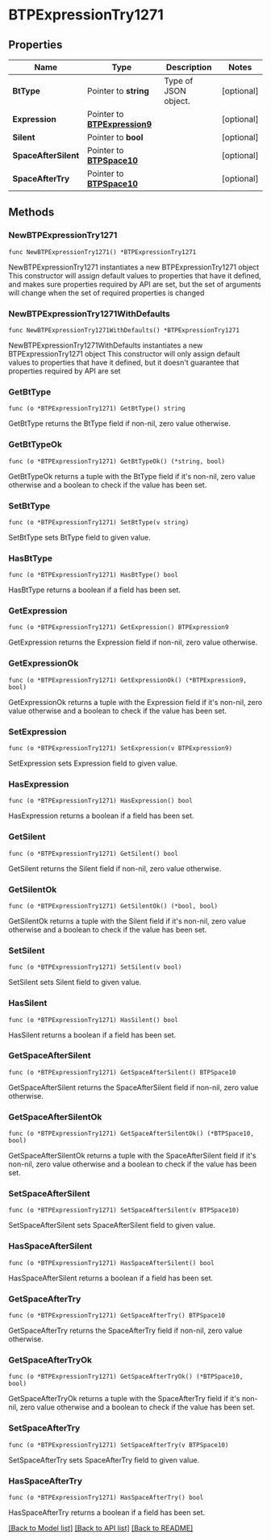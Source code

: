 # BTPExpressionTry1271

## Properties

Name | Type | Description | Notes
------------ | ------------- | ------------- | -------------
**BtType** | Pointer to **string** | Type of JSON object. | [optional] 
**Expression** | Pointer to [**BTPExpression9**](BTPExpression9.md) |  | [optional] 
**Silent** | Pointer to **bool** |  | [optional] 
**SpaceAfterSilent** | Pointer to [**BTPSpace10**](BTPSpace10.md) |  | [optional] 
**SpaceAfterTry** | Pointer to [**BTPSpace10**](BTPSpace10.md) |  | [optional] 

## Methods

### NewBTPExpressionTry1271

`func NewBTPExpressionTry1271() *BTPExpressionTry1271`

NewBTPExpressionTry1271 instantiates a new BTPExpressionTry1271 object
This constructor will assign default values to properties that have it defined,
and makes sure properties required by API are set, but the set of arguments
will change when the set of required properties is changed

### NewBTPExpressionTry1271WithDefaults

`func NewBTPExpressionTry1271WithDefaults() *BTPExpressionTry1271`

NewBTPExpressionTry1271WithDefaults instantiates a new BTPExpressionTry1271 object
This constructor will only assign default values to properties that have it defined,
but it doesn't guarantee that properties required by API are set

### GetBtType

`func (o *BTPExpressionTry1271) GetBtType() string`

GetBtType returns the BtType field if non-nil, zero value otherwise.

### GetBtTypeOk

`func (o *BTPExpressionTry1271) GetBtTypeOk() (*string, bool)`

GetBtTypeOk returns a tuple with the BtType field if it's non-nil, zero value otherwise
and a boolean to check if the value has been set.

### SetBtType

`func (o *BTPExpressionTry1271) SetBtType(v string)`

SetBtType sets BtType field to given value.

### HasBtType

`func (o *BTPExpressionTry1271) HasBtType() bool`

HasBtType returns a boolean if a field has been set.

### GetExpression

`func (o *BTPExpressionTry1271) GetExpression() BTPExpression9`

GetExpression returns the Expression field if non-nil, zero value otherwise.

### GetExpressionOk

`func (o *BTPExpressionTry1271) GetExpressionOk() (*BTPExpression9, bool)`

GetExpressionOk returns a tuple with the Expression field if it's non-nil, zero value otherwise
and a boolean to check if the value has been set.

### SetExpression

`func (o *BTPExpressionTry1271) SetExpression(v BTPExpression9)`

SetExpression sets Expression field to given value.

### HasExpression

`func (o *BTPExpressionTry1271) HasExpression() bool`

HasExpression returns a boolean if a field has been set.

### GetSilent

`func (o *BTPExpressionTry1271) GetSilent() bool`

GetSilent returns the Silent field if non-nil, zero value otherwise.

### GetSilentOk

`func (o *BTPExpressionTry1271) GetSilentOk() (*bool, bool)`

GetSilentOk returns a tuple with the Silent field if it's non-nil, zero value otherwise
and a boolean to check if the value has been set.

### SetSilent

`func (o *BTPExpressionTry1271) SetSilent(v bool)`

SetSilent sets Silent field to given value.

### HasSilent

`func (o *BTPExpressionTry1271) HasSilent() bool`

HasSilent returns a boolean if a field has been set.

### GetSpaceAfterSilent

`func (o *BTPExpressionTry1271) GetSpaceAfterSilent() BTPSpace10`

GetSpaceAfterSilent returns the SpaceAfterSilent field if non-nil, zero value otherwise.

### GetSpaceAfterSilentOk

`func (o *BTPExpressionTry1271) GetSpaceAfterSilentOk() (*BTPSpace10, bool)`

GetSpaceAfterSilentOk returns a tuple with the SpaceAfterSilent field if it's non-nil, zero value otherwise
and a boolean to check if the value has been set.

### SetSpaceAfterSilent

`func (o *BTPExpressionTry1271) SetSpaceAfterSilent(v BTPSpace10)`

SetSpaceAfterSilent sets SpaceAfterSilent field to given value.

### HasSpaceAfterSilent

`func (o *BTPExpressionTry1271) HasSpaceAfterSilent() bool`

HasSpaceAfterSilent returns a boolean if a field has been set.

### GetSpaceAfterTry

`func (o *BTPExpressionTry1271) GetSpaceAfterTry() BTPSpace10`

GetSpaceAfterTry returns the SpaceAfterTry field if non-nil, zero value otherwise.

### GetSpaceAfterTryOk

`func (o *BTPExpressionTry1271) GetSpaceAfterTryOk() (*BTPSpace10, bool)`

GetSpaceAfterTryOk returns a tuple with the SpaceAfterTry field if it's non-nil, zero value otherwise
and a boolean to check if the value has been set.

### SetSpaceAfterTry

`func (o *BTPExpressionTry1271) SetSpaceAfterTry(v BTPSpace10)`

SetSpaceAfterTry sets SpaceAfterTry field to given value.

### HasSpaceAfterTry

`func (o *BTPExpressionTry1271) HasSpaceAfterTry() bool`

HasSpaceAfterTry returns a boolean if a field has been set.


[[Back to Model list]](../README.md#documentation-for-models) [[Back to API list]](../README.md#documentation-for-api-endpoints) [[Back to README]](../README.md)


